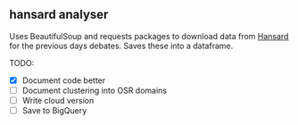 ## hansard analyser

Uses BeautifulSoup and requests packages to download data from [Hansard](https://hansard.parliament.uk/) for the previous days debates. Saves these into a dataframe.

TODO:
- [x] Document code better
- [ ] Document clustering into OSR domains
- [ ] Write cloud version
- [ ] Save to BigQuery
